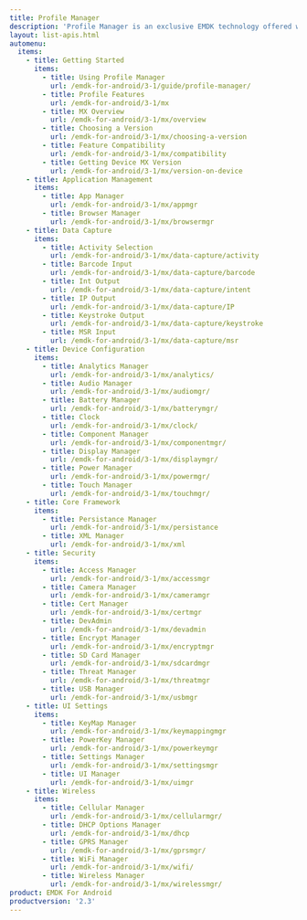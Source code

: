 ```yaml
---
title: Profile Manager
description: 'Profile Manager is an exclusive EMDK technology offered within your IDE, providing a GUI based development tool. This allows you to write fewer lines of code resulting in reduced development time, effort and errors.'
layout: list-apis.html
automenu:
  items:
    - title: Getting Started
      items:
        - title: Using Profile Manager
          url: /emdk-for-android/3-1/guide/profile-manager/
        - title: Profile Features
          url: /emdk-for-android/3-1/mx
        - title: MX Overview
          url: /emdk-for-android/3-1/mx/overview
        - title: Choosing a Version
          url: /emdk-for-android/3-1/mx/choosing-a-version
        - title: Feature Compatibility
          url: /emdk-for-android/3-1/mx/compatibility
        - title: Getting Device MX Version
          url: /emdk-for-android/3-1/mx/version-on-device
    - title: Application Management
      items:
        - title: App Manager
          url: /emdk-for-android/3-1/mx/appmgr
        - title: Browser Manager
          url: /emdk-for-android/3-1/mx/browsermgr
    - title: Data Capture
      items:
        - title: Activity Selection
          url: /emdk-for-android/3-1/mx/data-capture/activity
        - title: Barcode Input
          url: /emdk-for-android/3-1/mx/data-capture/barcode
        - title: Int Output
          url: /emdk-for-android/3-1/mx/data-capture/intent
        - title: IP Output
          url: /emdk-for-android/3-1/mx/data-capture/IP
        - title: Keystroke Output
          url: /emdk-for-android/3-1/mx/data-capture/keystroke
        - title: MSR Input
          url: /emdk-for-android/3-1/mx/data-capture/msr
    - title: Device Configuration
      items:
        - title: Analytics Manager
          url: /emdk-for-android/3-1/mx/analytics/
        - title: Audio Manager
          url: /emdk-for-android/3-1/mx/audiomgr/
        - title: Battery Manager
          url: /emdk-for-android/3-1/mx/batterymgr/
        - title: Clock
          url: /emdk-for-android/3-1/mx/clock/
        - title: Component Manager
          url: /emdk-for-android/3-1/mx/componentmgr/
        - title: Display Manager
          url: /emdk-for-android/3-1/mx/displaymgr/
        - title: Power Manager
          url: /emdk-for-android/3-1/mx/powermgr/
        - title: Touch Manager
          url: /emdk-for-android/3-1/mx/touchmgr/
    - title: Core Framework
      items:
        - title: Persistance Manager
          url: /emdk-for-android/3-1/mx/persistance
        - title: XML Manager
          url: /emdk-for-android/3-1/mx/xml
    - title: Security
      items:
        - title: Access Manager
          url: /emdk-for-android/3-1/mx/accessmgr
        - title: Camera Manager
          url: /emdk-for-android/3-1/mx/cameramgr
        - title: Cert Manager
          url: /emdk-for-android/3-1/mx/certmgr
        - title: DevAdmin
          url: /emdk-for-android/3-1/mx/devadmin
        - title: Encrypt Manager
          url: /emdk-for-android/3-1/mx/encryptmgr
        - title: SD Card Manager
          url: /emdk-for-android/3-1/mx/sdcardmgr
        - title: Threat Manager
          url: /emdk-for-android/3-1/mx/threatmgr
        - title: USB Manager
          url: /emdk-for-android/3-1/mx/usbmgr
    - title: UI Settings
      items:
        - title: KeyMap Manager
          url: /emdk-for-android/3-1/mx/keymappingmgr
        - title: PowerKey Manager
          url: /emdk-for-android/3-1/mx/powerkeymgr
        - title: Settings Manager
          url: /emdk-for-android/3-1/mx/settingsmgr
        - title: UI Manager
          url: /emdk-for-android/3-1/mx/uimgr
    - title: Wireless
      items:
        - title: Cellular Manager
          url: /emdk-for-android/3-1/mx/cellularmgr/
        - title: DHCP Options Manager
          url: /emdk-for-android/3-1/mx/dhcp
        - title: GPRS Manager
          url: /emdk-for-android/3-1/mx/gprsmgr/
        - title: WiFi Manager
          url: /emdk-for-android/3-1/mx/wifi/
        - title: Wireless Manager
          url: /emdk-for-android/3-1/mx/wirelessmgr/
product: EMDK For Android
productversion: '2.3'
---
```













